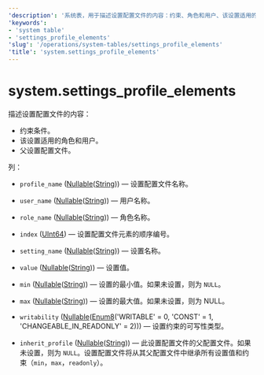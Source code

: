```yaml
---
'description': '系统表，用于描述设置配置文件的内容：约束、角色和用户、该设置适用的父级设置配置文件。'
'keywords':
- 'system table'
- 'settings_profile_elements'
'slug': '/operations/system-tables/settings_profile_elements'
'title': 'system.settings_profile_elements'
---
```



# system.settings_profile_elements

描述设置配置文件的内容：

- 约束条件。
- 该设置适用的角色和用户。
- 父设置配置文件。

列：
- `profile_name` ([Nullable](../../sql-reference/data-types/nullable.md)([String](../../sql-reference/data-types/string.md))) — 设置配置文件名称。

- `user_name` ([Nullable](../../sql-reference/data-types/nullable.md)([String](../../sql-reference/data-types/string.md))) — 用户名称。

- `role_name` ([Nullable](../../sql-reference/data-types/nullable.md)([String](../../sql-reference/data-types/string.md))) — 角色名称。

- `index` ([UInt64](../../sql-reference/data-types/int-uint.md)) — 设置配置文件元素的顺序编号。

- `setting_name` ([Nullable](../../sql-reference/data-types/nullable.md)([String](../../sql-reference/data-types/string.md))) — 设置名称。

- `value` ([Nullable](../../sql-reference/data-types/nullable.md)([String](../../sql-reference/data-types/string.md))) — 设置值。

- `min` ([Nullable](../../sql-reference/data-types/nullable.md)([String](../../sql-reference/data-types/string.md))) — 设置的最小值。如果未设置，则为 `NULL`。

- `max` ([Nullable](../../sql-reference/data-types/nullable.md)([String](../../sql-reference/data-types/string.md))) — 设置的最大值。如果未设置，则为 NULL。

- `writability` ([Nullable](../../sql-reference/data-types/nullable.md)([Enum8](../../sql-reference/data-types/enum.md)('WRITABLE' = 0, 'CONST' = 1, 'CHANGEABLE_IN_READONLY' = 2))) — 设置约束的可写性类型。

- `inherit_profile` ([Nullable](../../sql-reference/data-types/nullable.md)([String](../../sql-reference/data-types/string.md))) — 此设置配置文件的父配置文件。如果未设置，则为 `NULL`。设置配置文件将从其父配置文件中继承所有设置值和约束（`min`，`max`，`readonly`）。
